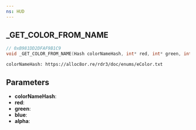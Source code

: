 ```yaml
---
ns: HUD
---
```

## _GET_COLOR_FROM_NAME

```c
// 0xB981DD2DFAF9B1C9
void _GET_COLOR_FROM_NAME(Hash colorNameHash, int* red, int* green, int* blue, int* alpha);
```

```
colorNameHash: https://alloc8or.re/rdr3/doc/enums/eColor.txt
```

## Parameters
* **colorNameHash**:
* **red**:
* **green**:
* **blue**:
* **alpha**:

